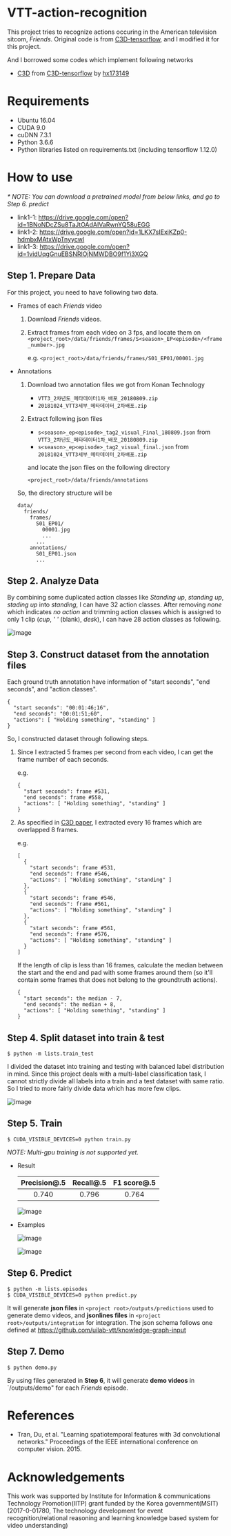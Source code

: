 # VTT-action-recognition

This project tries to recognize actions occuring in the American television sitcom, *Friends*. Original code is from [C3D-tensorflow](https://github.com/hx173149/C3D-tensorflow), and I modified it for this project.

And I borrowed some codes which implement following networks

* [C3D](https://www.cv-foundation.org/openaccess/content_iccv_2015/papers/Tran_Learning_Spatiotemporal_Features_ICCV_2015_paper.pdf) from [C3D-tensorflow](https://github.com/hx173149/C3D-tensorflow) by [hx173149](https://github.com/hx173149)



# Requirements

* Ubuntu 16.04
* CUDA 9.0
* cuDNN 7.3.1
* Python 3.6.6
* Python libraries listed on requirements.txt (including tensorflow 1.12.0)



# How to use

*\* NOTE: You can download a pretrained model from below links, and go to Step 6. predict*
* link1-1: https://drive.google.com/open?id=1BNoNDcZSu8TaJtOAdAIVaRwnYQ58uEGG
* link1-2: https://drive.google.com/open?id=1LKX7sIExiKZp0-hdmbxMAtxWpTnyycwI
* link1-3: https://drive.google.com/open?id=1vidUqgGnuEBSNRlOjNMWDBO9f1Yi3XGQ


## Step 1. Prepare Data

For this project, you need to have following two data.
* Frames of each *Friends* video
  1. Download *Friends* videos.
  2. Extract frames from each video on 3 fps, and locate them on 
     `<project_root>/data/friends/frames/S<season>_EP<episode>/<frame_number>.jpg`
  
     e.g. `<project_root>/data/friends/frames/S01_EP01/00001.jpg`

* Annotations
  1. Download two annotation files we got from Konan Technology
     * `VTT3_2차년도_메타데이터1차_배포_20180809.zip`
     * `20181024_VTT3세부_메타데이터_2차배포.zip`
  2. Extract following json files 
     * `s<season>_ep<episode>_tag2_visual_Final_180809.json` from `VTT3_2차년도_메타데이터1차_배포_20180809.zip`
     * `s<season>_ep<episode>_tag2_visual_final.json` from `20181024_VTT3세부_메타데이터_2차배포.zip`
     
     and locate the json files on the following directory
     
     `<project_root>/data/friends/annotations`

  So, the directory structure will be
  ```
  data/
    friends/
      frames/
        S01_EP01/
          00001.jpg
          ...
        ...
      annotations/
        S01_EP01.json
        ...
  ```


## Step 2. Analyze Data

By combining some duplicated action classes like *Standing up*, *standing up*, *stading up* into *standing*, I can have 32 action classes. After removing *none* which indicates *no action* and trimming action classes which is assigned to only 1 clip (*cup*, *' '* (blank), *desk*), I can have 28 action classes as following.

![image](https://user-images.githubusercontent.com/17702664/49156984-0e79ad80-f362-11e8-8e0f-a17c4ba2f083.png)


## Step 3. Construct dataset from the annotation files

Each ground truth annotation have information of "start seconds", "end seconds", and "action classes".

```
{
  "start seconds": "00:01:46;16",
  "end seconds": "00:01:51;60",
  "actions": [ "Holding something", "standing" ]
}
```

So, I constructed dataset through following steps.

1. Since I extracted 5 frames per second from each video, I can get the frame number of each seconds.
   
   e.g.
   ```
   {
     "start seconds": frame #531,
     "end seconds": frame #558,
     "actions": [ "Holding something", "standing" ]
   }
   ```

2. As specified in [C3D paper](https://www.cv-foundation.org/openaccess/content_iccv_2015/papers/Tran_Learning_Spatiotemporal_Features_ICCV_2015_paper.pdf), I extracted every 16 frames which are overlapped 8 frames.
   
   e.g.
   ```
   [
     {
       "start seconds": frame #531,
       "end seconds": frame #546,
       "actions": [ "Holding something", "standing" ]
     },
     {
       "start seconds": frame #546,
       "end seconds": frame #561,
       "actions": [ "Holding something", "standing" ]
     },
     {
       "start seconds": frame #561,
       "end seconds": frame #576,
       "actions": [ "Holding something", "standing" ]
     }
   ]
   ```
      
   If the length of clip is less than 16 frames, calculate the median between the start and the end and pad with some frames around them (so it'll contain some frames that does not belong to the groundtruth actions).
   
   ```
   {
     "start seconds": the median - 7,
     "end seconds": the median + 8,
     "actions": [ "Holding something", "standing" ]
   }
   ```


## Step 4. Split dataset into train & test

```
$ python -m lists.train_test
```

I divided the dataset into training and testing with balanced label distribution in mind. Since this project deals with a multi-label classification task, I cannot strictly divide all labels into a train and a test dataset with same ratio. So I tried to more fairly divide data which has more few clips.

![image](https://user-images.githubusercontent.com/17702664/49162055-72ee3a00-f36d-11e8-99d3-81ea6431369d.png)


## Step 5. Train

```
$ CUDA_VISIBLE_DEVICES=0 python train.py
```

*NOTE: Multi-gpu training is not supported yet.*

* Result
  
  | Precision@.5 | Recall@.5 | F1 score@.5 |
  | :----: | :---: | :---: |
  | 0.740 | 0.796 | 0.764 |
  
  ![image](https://user-images.githubusercontent.com/17702664/50045954-0b5f1b00-00df-11e9-9e66-d0f10c3990a6.png)

* Examples
  
  ![image](https://user-images.githubusercontent.com/17702664/49210335-33bcf900-f400-11e8-9e91-399463e5eabd.png)
  
  ![image](https://user-images.githubusercontent.com/17702664/49210446-71ba1d00-f400-11e8-9981-4a5450582fc1.png)

## Step 6. Predict

  ```
  $ python -m lists.episodes
  $ CUDA_VISIBLE_DEVICES=0 python predict.py
  ```
  
  It will generate **json files** in `<project root>/outputs/predictions` used to generate demo videos, and **jsonlines files** in `<project root>/outputs/integration` for integration. The json schema follows one defined at https://github.com/uilab-vtt/knowledge-graph-input


## Step 7. Demo
  
  ```
  $ python demo.py
  ```
  
  By using files generated in **Step 6**, it will generate **demo videos** in `<project root>/outputs/demo" for each *Friends* episode.


# References

* Tran, Du, et al. "Learning spatiotemporal features with 3d convolutional networks." Proceedings of the IEEE international conference on computer vision. 2015.


# Acknowledgements

This work was supported by Institute for Information & communications Technology Promotion(IITP) grant funded by the Korea government(MSIT) (2017-0-01780, The technology development for event recognition/relational reasoning and learning knowledge based system for video understanding)
